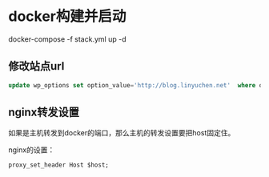 # docker构建并启动

docker-compose -f stack.yml up -d

## 修改站点url
```sql
update wp_options set option_value='http://blog.linyuchen.net'  where option_name='siteurl';
```

## nginx转发设置

如果是主机转发到docker的端口，那么主机的转发设置要把host固定住。

nginx的设置：
```
proxy_set_header Host $host;
```
